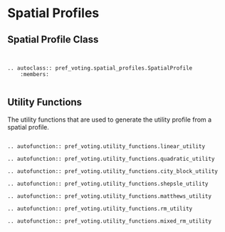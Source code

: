 Spatial Profiles
=======================================


## Spatial Profile Class



```{eval-rst}


.. autoclass:: pref_voting.spatial_profiles.SpatialProfile
    :members: 


```



## Utility Functions

The utility functions that are used to generate the utility profile from a spatial profile. 


```{eval-rst}

.. autofunction:: pref_voting.utility_functions.linear_utility

.. autofunction:: pref_voting.utility_functions.quadratic_utility

.. autofunction:: pref_voting.utility_functions.city_block_utility

.. autofunction:: pref_voting.utility_functions.shepsle_utility

.. autofunction:: pref_voting.utility_functions.matthews_utility

.. autofunction:: pref_voting.utility_functions.rm_utility

.. autofunction:: pref_voting.utility_functions.mixed_rm_utility


```

